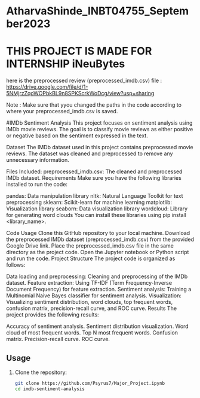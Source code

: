 # AtharvaShinde_INBT04755_September2023
# THIS PROJECT IS MADE FOR INTERNSHIP iNeuBytes


here is the preprocessed review (preprocessed_imdb.csv) file : https://drive.google.com/file/d/1-5NMjrzZqoWOPbkBL9n8SPKScrkWoDcg/view?usp=sharing

Note : Make sure that yyou changed the paths in the code according to where your preprocessed_imdb.csv is saved.


#IMDb Sentiment Analysis
This project focuses on sentiment analysis using IMDb movie reviews. The goal is to classify movie reviews as either positive or negative based on the sentiment expressed in the text.

Dataset
The IMDb dataset used in this project contains preprocessed movie reviews. The dataset was cleaned and preprocessed to remove any unnecessary information.

Files Included:
preprocessed_imdb.csv: The cleaned and preprocessed IMDb dataset.
Requirements
Make sure you have the following libraries installed to run the code:

pandas: Data manipulation library
nltk: Natural Language Toolkit for text preprocessing
sklearn: Scikit-learn for machine learning
matplotlib: Visualization library
seaborn: Data visualization library
wordcloud: Library for generating word clouds
You can install these libraries using pip install <library_name>.

Code Usage
Clone this GitHub repository to your local machine.
Download the preprocessed IMDb dataset (preprocessed_imdb.csv) from the provided Google Drive link.
Place the preprocessed_imdb.csv file in the same directory as the project code.
Open the Jupyter notebook or Python script and run the code.
Project Structure
The project code is organized as follows:

Data loading and preprocessing: Cleaning and preprocessing of the IMDb dataset.
Feature extraction: Using TF-IDF (Term Frequency-Inverse Document Frequency) for feature extraction.
Sentiment analysis: Training a Multinomial Naive Bayes classifier for sentiment analysis.
Visualization: Visualizing sentiment distribution, word clouds, top frequent words, confusion matrix, precision-recall curve, and ROC curve.
Results
The project provides the following results:

Accuracy of sentiment analysis.
Sentiment distribution visualization.
Word cloud of most frequent words.
Top N most frequent words.
Confusion matrix.
Precision-recall curve.
ROC curve.
## Usage

1. Clone the repository:

   ```bash
   git clone https://github.com/Psyrus7/Major_Project.ipynb
   cd imdb-sentiment-analysis

